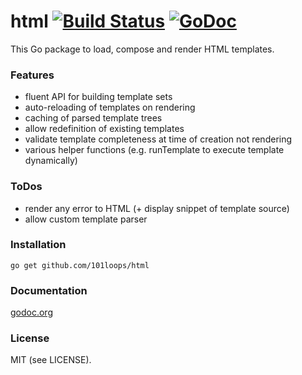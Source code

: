 html [![Build Status](https://secure.travis-ci.org/101loops/html.png)](https://travis-ci.org/101loops/html) [![GoDoc](https://camo.githubusercontent.com/6bae67c5189d085c05271a127da5a4bbb1e8eb2c/68747470733a2f2f676f646f632e6f72672f6769746875622e636f6d2f736d61727479737472656574732f676f636f6e7665793f7374617475732e706e67)](http://godoc.org/github.com/101loops/html)
======

This Go package to load, compose and render HTML templates.


### Features

- fluent API for building template sets
- auto-reloading of templates on rendering
- caching of parsed template trees
- allow redefinition of existing templates
- validate template completeness at time of creation not rendering
- various helper functions (e.g. runTemplate to execute template dynamically) 


### ToDos
 
- render any error to HTML (+ display snippet of template source)
- allow custom template parser


### Installation
`go get github.com/101loops/html`

### Documentation
[godoc.org](http://godoc.org/github.com/101loops/html)

### License
MIT (see LICENSE).
